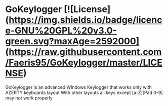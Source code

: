 # GoKeylogger [![License](https://img.shields.io/badge/licence-GNU%20GPL%20v3.0-green.svg?maxAge=2592000] (https://raw.githubusercontent.com/Faeris95/GoKeylogger/master/LICENSE)

GoKeylogger is an advanced Windows Keylogger that works only with AZERTY keyboards layout
With other layouts all keys except [a-Z][Pad 0-9] may not work properly
